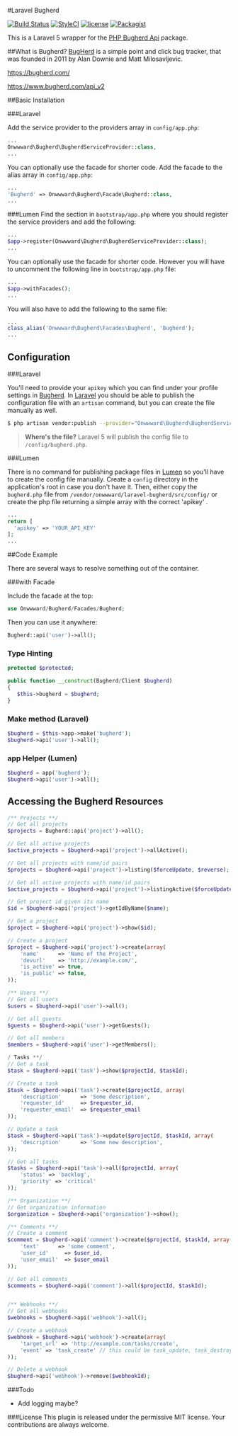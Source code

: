 #Laravel Bugherd

[![Build Status](https://travis-ci.org/onwwward/laravel-bugherd.svg?branch=master)](https://travis-ci.org/onwwward/laravel-bugherd)
[![StyleCI](https://styleci.io/repos/66357568/shield)](https://styleci.io/repos/65727693)
[![license](https://img.shields.io/github/license/onwwward/laravel-bugherd.svg?maxAge=2592000)]()
[![Packagist](https://img.shields.io/packagist/v/onwwward/laravel-bugherd.svg?maxAge=2592000)]()

This is a Laravel 5 wrapper for the [PHP Bugherd Api](https://github.com/beleneglorion/php-bugherd-api) package.

##What is Bugherd?
[BugHerd](https://bugherd.com/about/) is a simple point and click bug tracker, that was founded in 2011 by Alan Downie and Matt Milosavljevic.

https://bugherd.com/

https://www.bugherd.com/api_v2


##Basic Installation

###Laravel

Add the service provider to the providers array in ```config/app.php```:

```php
...
Onwwward\Bugherd\BugherdServiceProvider::class,
...
```

You can optionally use the facade for shorter code.
Add the facade to the alias array in ```config/app.php```:
```php
...
'Bugherd' => Onwwward\Bugherd\Facade\Bugherd::class,
...
```

###Lumen
Find the section in   ```bootstrap/app.php``` where you should register the service providers and add the following:

```php
...
$app->register(Onwwward\Bugherd\BugherdServiceProvider::class);
...
```

You can optionally use the facade for shorter code. However you will have to uncomment the following line in ```bootstrap/app.php``` file:
```php
...
$app->withFacades();
...
```
You will also have to add the following to the same file:
```php
...
class_alias('Onwwward\Bugherd\Facades\Bugherd', 'Bugherd');
...
```

## Configuration

###Laravel

You'll need to provide your `apikey` which you can find under your profile settings in [Bugherd](https://bugherd.com). In [Laravel](https://laravel.com) you should be able to publish the configuration file with an `artisan` command, but you can create the file manually as well.

```bash
$ php artisan vendor:publish --provider="Onwwward\Bugherd\BugherdServiceProvider" --tag="config"
```

> **Where's the file?** Laravel 5 will publish the config file to `/config/bugherd.php`.


###Lumen

There is no command for publishing package files in [Lumen](https://lumen.laravel.com) so you'll have to create the config file manually. Create a `config` directory in the application's root in case you don't have it. Then, either copy the `bugherd.php` file from `/vendor/onwwward/laravel-bugherd/src/config/` or create the php file returning a simple array with the correct 'apikey' .

```php
...
return [
  'apikey' => 'YOUR_API_KEY'
];
...
```


##Code Example

There are several ways to resolve something out of the container. 

###with Facade 

Include the facade at the top:

```php
use Onwwward/Bugherd/Facades/Bugherd;
```

Then you can use it anywhere:

```php
Bugherd::api('user')->all();
```

### Type Hinting

```php
protected $protected;

public function __construct(Bugherd/Client $bugherd)
{
   $this->bugherd = $bugherd;
}
```

### Make method (Laravel)

```php
$bugherd = $this->app->make('bugherd');
$bugherd->api('user')->all();
```

### app Helper (Lumen)
```php
$bugherd = app('bugherd');
$bugherd->api('user')->all();
```

## Accessing the Bugherd Resources

```php
/** Projects **/
// Get all projects
$projects = Bugherd::api('project')->all();

// Get all active projects
$active_projects = $bugherd->api('project')->allActive();

// Get all projects with name/id pairs
$projects = $bugherd->api('project')->listing($forceUpdate, $reverse);

// Get all active projects with name/id pairs
$active_projects = $bugherd->api('project')->listingActive($forceUpdate, $reverse);

// Get project id given its name
$id = $bugherd->api('project')->getIdByName($name);

// Get a project
$project = $bugherd->api('project')->show($id);

// Create a project
$project = $bugherd->api('project')->create(array(
    'name'      => 'Name of the Project',
    'devurl'    => 'http://example.com/',
    'is_active' => true,
    'is_public' => false,
));

/** Users **/
// Get all users
$users = $bugherd->api('user')->all();

// Get all guests
$guests = $bugherd->api('user')->getGuests();

// Get all members
$members = $bugherd->api('user')->getMembers();

/ Tasks **/
// Get a task
$task = $bugherd->api('task')->show($projectId, $taskId);

// Create a task
$task = $bugherd->api('task')->create($projectId, array(
    'description'      => 'Some description',
    'requester_id'     => $requester_id,
    'requester_email'  => $requester_email
));

// Update a task
$task = $bugherd->api('task')->update($projectId, $taskId, array(
    'description'      => 'Some new description',
));

// Get all tasks
$tasks = $bugherd->api('task')->all($projectId, array(
    'status' => 'backlog',
    'priority' => 'critical'
));

/** Organization **/
// Get organization information
$organization = $bugherd->api('organization')->show();

/** Comments **/
// Create a comment
$comment = $bugherd->api('comment')->create($projectId, $taskId, array(
    'text'      => 'some comment',
    'user_id'     => $user_id,
    'user_email'  => $user_email
));

// Get all comments
$comments = $bugherd->api('comment')->all($projectId, $taskId);


/** Webhooks **/
// Get all webhooks
$webhooks = $bugherd->api('webhook')->all();

// Create a webhook
$webhook = $bugherd->api('webhook')->create(array(
    'target_url' => 'http://example.com/tasks/create',
    'event' => 'task_create' // this could be task_update, task_destroy, comment
));

// Delete a webhook
$bugherd->api('webhook')->remove($webhookId);
```

            
###Todo
- Add logging maybe?


###License
This plugin is released under the permissive MIT license. Your contributions are always welcome.
